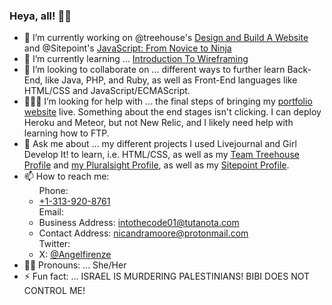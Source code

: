 ### Heya, all! 👋🏾

<!--
**Angelfirenze01/Angelfirenze01** is a ✨ _special_ ✨ repository because its `README.md` (this file) appears on your GitHub profile.

Here are some ideas to get you started:
-->

- 🔭 I’m currently working on @treehouse's <a href="https://teamtreehouse.com/tracks/design-and-build-a-website" target="_blank">Design and Build A Website</a> and @Sitepoint's <a href="https://www.sitepoint.com/premium/books/javascript-novice-to-ninja/" target="_blank">JavaScript: From Novice to Ninja</a>
- 🌱 I’m currently learning ... [Introduction To Wireframing](https://teamtreehouse.com/library/introduction-to-wireframing")
- 👯 I’m looking to collaborate on ... different ways to further learn Back-End, like Java, PHP, and Ruby, as well as Front-End languages like HTML/CSS and JavaScript/ECMAScript.
- 👩🏾‍💻 I’m looking for help with ... the final steps of bringing my [portfolio website](https://github.com/Ahttps://github.com/Angelfirenze01/intothecode01.io) live.  Something about the end stages isn't clicking.  I can deploy Heroku and Meteor, but not New Relic, and I likely need help with learning how to FTP.
- 💬 Ask me about ... my different projects I used Livejournal and Girl Develop It! to learn, i.e. HTML/CSS, as well as my [Team Treehouse Profile](https://teamtreehouse.com/profiles/angelfirenze) and [my Pluralsight Profile](https://app.pluralsight.com/profile/Angelfirenze), as well as my [Sitepoint Profile](https://www.sitepoint.com/premium/users/Angelfirenze).
- 📫 How to reach me: <ul class="contact-info">
				Phone: 
					<li class="phone"><a href="Tel:+1-313-920-8761">+1-313-920-8761</a></li>
				Email: 
					<li class="projects_email">Business Address: <a href="mailto:intothecode01@tutanota.com">intothecode01@tutanota.com</a></li>
        				<li class="contacts_email">Contact Address: <a href="mailto:nicandramoore@protonmail.com">nicandramoore@protonmail.com</a></li>
				Twitter: 
					<li class="X">X: <a href="http://x.com/intent/tweet?screen_name=Angelfirenze">@Angelfirenze</a></li></ul>
- 👩🏾 Pronouns: ... She/Her
- ⚡ Fun fact: ... ISRAEL IS MURDERING PALESTINIANS! BIBI DOES NOT CONTROL ME!
